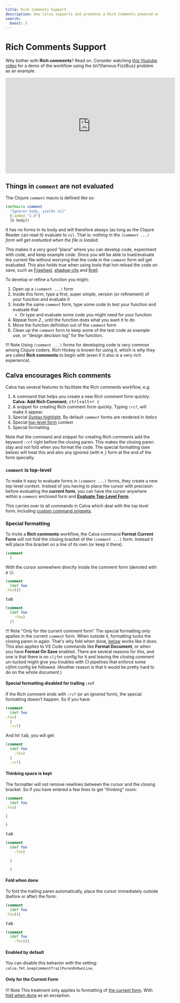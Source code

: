 ```yaml
---
title: Rich Comments Support
description: How Calva supports and promotes a Rich Comments powered workflow. The REPL is not a prompt!
search:
  boost: 5
---
```


# Rich Comments Support

Why bother with **Rich comments**? Read on. Consider watching [this Youtube video](https://www.youtube.com/watch?v=d0K1oaFGvuQ) for a demo of the workflow using the (in?)famous FizzBuzz problem as an example.

<iframe width="560" height="315" src="https://www.youtube.com/embed/d0K1oaFGvuQ" title="YouTube video player" frameborder="0" allow="accelerometer; autoplay; clipboard-write; encrypted-media; gyroscope; picture-in-picture" allowfullscreen></iframe>

## Things in `comment` are not evaluated

The Clojure `comment` macro is defined like so:

```clojure
(defmacro comment
  "Ignores body, yields nil"
  {:added "1.0"}
  [& body])
```

It has no forms in its body and will therefore always (as long as the Clojure Reader can read it) evaluate to `nil`. That is: _nothing in the `(comment ...)` form will get evaluated when the file is loaded_.

This makes it a very good ”place” where you can develop code, experiment with code, and keep example code. Since you will be able to load/evaluate the current file without worrying that the code in the `comment` form will get evaluated. This also holds true when using tools that hot-reload the code on save, such as [Figwheel](https://figwheel.org), [shadow-cljs](https://github.com/thheller/shadow-cljs) and [Krell](https://calva.io/krell/).

To develop or refine a function you might:

1. Open up a `(comment ...)` form
1. Inside this form, type a first, super simple, version (or refinement) of your function and evaluate it
1. Inside the same `comment` form, type some code to test your function and evaluate that
    * Or type and evaluate some code you might need for your function
1. Repeat from *2.*, until the function does what you want it to do
1. Move the function definition out of the `comment` form
1. Clean up the `comment` form to keep some of the test code as example use, or ”design decision log” for the function.

!!! Note
    Using `(comment ...)` forms for developing code is very common among Clojure coders. Rich Hickey is known for using it, which is why they are called **Rich comments** to begin with (even if it also is a very rich experience).

## Calva encourages Rich comments

Calva has several features to facilitate the Rich comments workflow, e.g.

1. A command that helps you create a new Rich comment form quickly: **Calva: Add Rich Comment**, <kbd>ctrl+alt+r c</kbd>
1. A snippet for creating Rich comment form quickly. Typing `(rcf`, will make it appear.
1. Special [Syntax highlight](customizing.md#calva-highlight). By default `comment` forms are rendered in _italics_
1. Special [top-level form](evaluation.md#current-top-level-form) context
1. Special formatting

Note that the command and snippet for creating Rich comments add the keyword `:rcf` right before the closing paren. This makes the closing paren stay and not fold when you format the code. The special formatting (see below) will treat this and also any ignored (with `#_`) form at the end of the form specially.

### `comment` is top-level

To make it easy to evaluate forms in `(comment ...)` forms, they create a new top-level context. Instead of you having to place the cursor with precision before evaluating the **current form**, you can have the cursor anywhere within a `comment` enclosed form and [**Evaluate Top-Level Form**](evaluation.md#current-top-level-form).

This carries over to all commands in Calva which deal with the top level form. Including [custom command snippets](custom-commands.md).

### Special formatting

To invite a **Rich comments** workflow, the Calva command **Format Current Form** will not fold the closing bracket of the `(comment ...)` form. Instead it will place this bracket on a line of its own (or keep it there).

```clojure
(comment
  )
```

With the cursor somewhere directly inside the comment form (denoted with a `|`):

```clojure
(comment
  (def foo
:foo)|)
```

<kbd>tab</kbd>

```clojure
(comment
  (def foo
    :foo)
  |)
```

!!! Note "Only for the current comment form”
    The special formatting only applies in the current `comment` form. When outside it, formatting tucks the closing paren in again. That's why fold when done, [below](#fold-when-done) works like it does. This also applies to VS Code commands like **Format Document**, or when you have **Format On Save** enabled. There are several reasons for this, and one is that there is no `cljfmt` config for it and leaving the closing comment un-tucked might give you troubles with CI pipelines that enforce some cljfmt config be followed. (Another reason is that it would be pretty hard to do on the whole document.)

#### Special formatting disabled for trailing `:rcf`

If the Rich comment ends with `:rcf` (or an ignored form), the special formatting doesn't happen. So if you have:

``` clojure
(comment
  (def foo
:foo)
  |
  :rcf)
```

And hit <kbd>tab</kbd>, you will get:

``` clojure
(comment
  (def foo
    :foo)
  |
  :rcf)
```

#### Thinking space is kept

The formatter will not remove newlines between the cursor and the closing bracket. So if you have entered a few lines to get ”thinking” room:

```clojure
(comment
  (def foo
:foo)

|

)
```

<kbd>tab</kbd>

```clojure
(comment
  (def foo
    :foo)

  |

  )
```

#### Fold when done

To fold the trailing paren automatically, place the cursor immediately outside (before or after) the form:

```clojure
(comment
  (def foo
:foo))|
```

<kbd>tab</kbd>

```clojure
(comment
  (def foo
    :foo))|
```

#### Enabled by default

You can disable this behavior with the setting: `calva.fmt.keepCommentTrailParenOnOwnLine`.

#### Only for the Current Form

!!! Note
    This treatment only applies to formatting of [the current form](evaluation.md#current-form). With [fold when done](#fold-when-done) as an exception.
